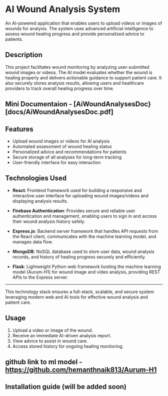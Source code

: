 # AI Wound Analysis System

An AI-powered application that enables users to upload videos or images of wounds for analysis. The system uses advanced artificial intelligence to assess wound healing progress and provide personalized advice to patients.

## Description

This project facilitates wound monitoring by analyzing user-submitted wound images or videos. The AI model evaluates whether the wound is healing properly and delivers actionable guidance to support patient care. It also securely stores analysis results, allowing users and healthcare providers to track overall healing progress over time.

## Mini Documentaion - [AiWoundAnalysesDoc} [docs/AiWoundAnalysesDoc.pdf] 

## Features

- Upload wound images or videos for AI analysis  
- Automated assessment of wound healing status  
- Personalized advice and recommendations for patients  
- Secure storage of all analyses for long-term tracking  
- User-friendly interface for easy interaction

  
## Technologies Used

- **React**: Frontend framework used for building a responsive and interactive user interface for uploading wound images/videos and displaying analysis results.

- **Firebase Authentication**: Provides secure and reliable user authentication and management, enabling users to sign in and access their wound analysis history safely.

- **Express.js**: Backend server framework that handles API requests from the React client, communicates with the machine learning model, and manages data flow.

- **MongoDB**: NoSQL database used to store user data, wound analysis records, and history of healing progress securely and efficiently.

- **Flask**: Lightweight Python web framework hosting the machine learning model (Aurum-H1) for wound image and video analysis, providing REST APIs to the Express server.

---

This technology stack ensures a full-stack, scalable, and secure system leveraging modern web and AI tools for effective wound analysis and patient care.


## Usage

1. Upload a video or image of the wound.  
2. Receive an immediate AI-driven analysis report.  
3. View advice to assist in wound care.  
4. Access stored history for ongoing healing monitoring.

## github link to ml model - https://github.com/hemanthnaik813/Aurum-H1

## Installation guide (will be added soon)
